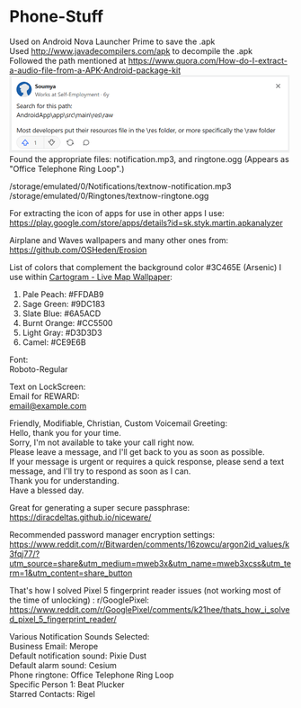 # Phone-Stuff
Used on Android Nova Launcher Prime to save the .apk
\
Used http://www.javadecompilers.com/apk to decompile the .apk
\
Followed the path mentioned at https://www.quora.com/How-do-I-extract-a-audio-file-from-a-APK-Android-package-kit
\
<img width="499" alt="Answer" src="./Answer.png">
\
Found the appropriate files: notification.mp3, and ringtone.ogg (Appears as "Office Telephone Ring Loop".)

/storage/emulated/0/Notifications/textnow-notification.mp3
\
/storage/emulated/0/Ringtones/textnow-ringtone.ogg

For extracting the icon of apps for use in other apps I use:
\
https://play.google.com/store/apps/details?id=sk.styk.martin.apkanalyzer

Airplane and Waves wallpapers and many other ones from:
\
https://github.com/OSHeden/Erosion

List of colors that complement the background color #3C465E (Arsenic) I use within [Cartogram - Live Map Wallpaper](https://play.google.com/store/apps/details?id=com.round_tower.app.android.wallpaper.cartogram):

1. Pale Peach: #FFDAB9
2. Sage Green: #9DC183
3. Slate Blue: #6A5ACD
4. Burnt Orange: #CC5500
5. Light Gray: #D3D3D3
6. Camel: #CE9E6B

Font:
\
Roboto-Regular

Text on LockScreen:
\
Email for REWARD:
\
email@example.com

Friendly, Modifiable, Christian, Custom Voicemail Greeting:
\
Hello, thank you for your time.
\
Sorry, I'm not available to take your call right now.
\
Please leave a message, and I'll get back to you as soon as possible.
\
If your message is urgent or requires a quick response, please send a text message, and I'll try to respond as soon as I can.
\
Thank you for understanding.
\
Have a blessed day.

Great for generating a super secure passphrase:
\
https://diracdeltas.github.io/niceware/

Recommended password manager encryption settings:
\
https://www.reddit.com/r/Bitwarden/comments/16zowcu/argon2id_values/k3fqj77/?utm_source=share&utm_medium=mweb3x&utm_name=mweb3xcss&utm_term=1&utm_content=share_button

That's how I solved Pixel 5 fingerprint reader issues (not working most of the time of unlocking) : r/GooglePixel:
\
https://www.reddit.com/r/GooglePixel/comments/k21hee/thats_how_i_solved_pixel_5_fingerprint_reader/

Various Notification Sounds Selected:
\
Business Email: Merope
\
Default notification sound: Pixie Dust
\
Default alarm sound: Cesium
\
Phone ringtone: Office Telephone Ring Loop
\
Specific Person 1: Beat Plucker
\
Starred Contacts: Rigel
